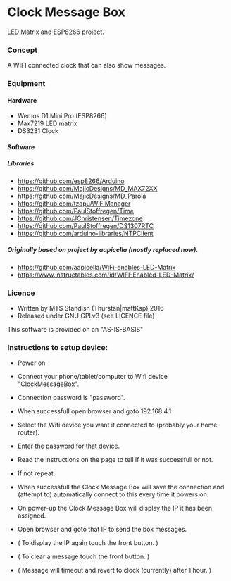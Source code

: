 # Clock Message Box
LED Matrix and ESP8266 project.

### Concept
A WIFI connected clock that can also show messages.

### Equipment
#### Hardware
- Wemos D1 Mini Pro (ESP8266)
- Max7219 LED matrix
- DS3231 Clock

#### Software 
##### Libraries
- https://github.com/esp8266/Arduino
- https://github.com/MajicDesigns/MD_MAX72XX
- https://github.com/MajicDesigns/MD_Parola
- https://github.com/tzapu/WiFiManager
- https://github.com/PaulStoffregen/Time
- https://github.com/JChristensen/Timezone
- https://github.com/PaulStoffregen/DS1307RTC
- https://github.com/arduino-libraries/NTPClient
##### Originally based on project by aapicella (mostly replaced now).
- https://github.com/aapicella/WiFi-enables-LED-Matrix
- https://www.instructables.com/id/WIFI-Enabled-LED-Matrix/

### Licence
- Written by MTS Standish (Thurstan|mattKsp) 2016
- Released under GNU GPLv3 (see LICENCE file)

This software is provided on an "AS-IS-BASIS"

### Instructions to setup device:  
- Power on.  
- Connect your phone/tablet/computer to Wifi device "ClockMessageBox".  
- Connection password is "password".  
- When successfull open browser and goto 192.168.4.1   
- Select the Wifi device you want it connected to (probably your home router).  
- Enter the password for that device.  
- Read the instructions on the page to tell if it was successfull or not.   
- If not repeat.   
- When successfull the Clock Message Box will save the connection and (attempt to) automatically connect to this every time it powers on.   
- On power-up the Clock Message Box will display the IP it has been assigned.   
- Open browser and goto that IP to send the box messages.  

- ( To display the IP again touch the front button. )  
- ( To clear a message touch the front button. )  
- ( Message will timeout and revert to clock (currently) after 1 hour. )   

